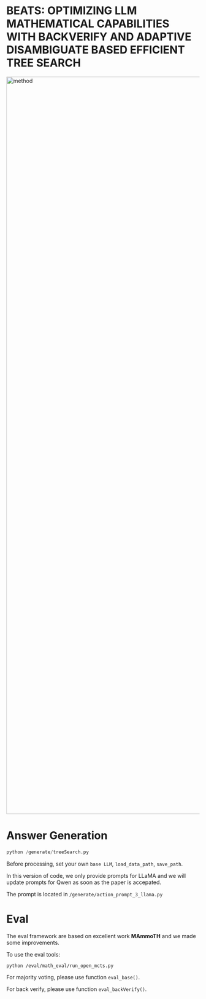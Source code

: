 # BEATS: OPTIMIZING LLM MATHEMATICAL CAPABILITIES WITH BACKVERIFY AND ADAPTIVE DISAMBIGUATE BASED EFFICIENT TREE SEARCH

<img width="1919" alt="method" src="https://github.com/user-attachments/assets/0298f0ac-48d1-4ef6-ac49-75d5b18138ae">


# Answer Generation

```python
python /generate/treeSearch.py
```
Before processing, set your own `base LLM`, `load_data_path`, `save_path`.

In this version of code, we only provide prompts for LLaMA and we will update prompts for Qwen as soon as the paper is accepated.

The prompt is located in `/generate/action_prompt_3_llama.py`

# Eval
The eval framework are based on excellent work **MAmmoTH** and we made some improvements. 

To use the eval tools:
```
python /eval/math_eval/run_open_mcts.py
```

For majority voting, please use function `eval_base()`.

For back verify, please use function `eval_backVerify()`.

